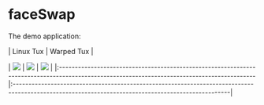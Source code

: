 # faceSwap

The demo application:

| Linux Tux | Warped Tux |

| ![](https://github.com/cxcxcxcx/imgwarp-opencv/blob/wiki/imgs/monalisa_ori.jpg) | ![](https://github.com/cxcxcxcx/imgwarp-opencv/blob/wiki/imgs/monalisa_warped.png) | ![](https://github.com/cxcxcxcx/imgwarp-opencv/blob/wiki/imgs/monalisa_warped.png) |
|:--------------------------------------------------------------------------------------------------------------------------------------------|:--------------------------------------------------------------------------------------------------------------------------------------------------|